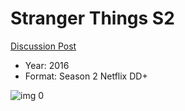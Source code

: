 # Stranger Things S2

[Discussion Post](https://www.avsforum.com/threads/bass-eq-for-filtered-movies.2995212/post-58314972)

* Year: 2016
* Format: Season 2 Netflix DD+

![img 0](https://i.imgur.com/huxGic6.jpg)

